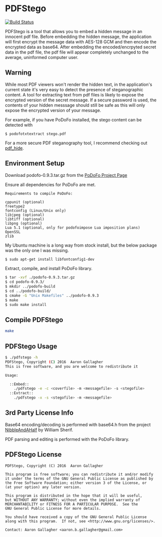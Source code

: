 # PDFStego

[![Build Status](https://travis-ci.org/aagallag/PDFStego.svg?branch=master)](https://travis-ci.org/aagallag/PDFStego)

PDFStego is a tool that allows you to embed a hidden message in an innocent pdf file.  Before embedding the hidden message, the application will first encrypt the message data with AES-128 GCM and then encode the encrypted data as base64.  After embedding the encoded/encrpyted secret data in the pdf file, the pdf file will appear completely unchanged to the average, uninformed computer user.

## Warning
While most PDF viewers won't render the hidden text, in the application's current state it's very easy to detect the presence of steganographic content.  A tool for extracting text from pdf files is likely to expose the encrypted version of the secret message.  If a secure password is used, the contents of your hidden messsage should still be safe as this will only expose the encrypted version of your message.

For example, if you have PoDoFo installed, the stego content can be detected with

```
$ podofotxtextract stego.pdf
```

For a more secure PDF steganography tool, I recommend checking out [pdf_hide](https://github.com/ncanceill/pdf_hide).

## Environment Setup
Download podofo-0.9.3.tar.gz from the [PoDoFo Project Page](http://podofo.sourceforge.net/download.html)

Ensure all dependencies for PoDoFo are met.

```
Requirements to compile PoDoFo:

cppunit (optional)
freetype2
fontconfig (Linux/Unix only)
libjpeg (optional)
libtiff (optional)
libpng (optional)
Lua 5.1 (optional, only for podofoimpose Lua imposition plans)
OpenSSL
zlib
```

My Ubuntu machine is a long way from stock install, but the below package was the only one I was missing.

```bash
$ sudo apt-get install libfontconfig1-dev
```

Extract, compile, and install PoDoFo library.

```bash
$ tar -xvf ./podofo-0.9.3.tar.gz
$ cd podofo-0.9.3/
$ mkdir ../podofo-build
$ cd ../podofo-build/
$ cmake -G "Unix Makefiles" ../podofo-0.9.3
$ make
$ sudo make install
```

## Compile PDFStego

```bash
make
```

## PDFStego Usage

```bash
$ ./pdfstego -h
PDFStego, Copyright (C) 2016  Aaron Gallagher
This is free software, and you are welcome to redistribute it

Usage:

  ::Embed::
	./pdfstego -e -c <coverfile> -m <messagefile> -s <stegofile>
  ::Extract::
	./pdfstego -x -s <stegofile> -m <messagefile>
```

## 3rd Party License Info

Base64 encoding/decoding is performed with base64.h from the project [NibbleAndAHalf](https://github.com/superwills/NibbleAndAHalf) by William Sherif.

PDF parsing and editing is performed with the PoDoFo library.

## PDFStego License

```
PDFStego, Copyright (C) 2016  Aaron Gallagher

This program is free software; you can redistribute it and/or modify
it under the terms of the GNU General Public License as published by
the Free Software Foundation; either version 3 of the License, or
(at your option) any later version.

This program is distributed in the hope that it will be useful,
but WITHOUT ANY WARRANTY; without even the implied warranty of
MERCHANTABILITY or FITNESS FOR A PARTICULAR PURPOSE.  See the
GNU General Public License for more details.

You should have received a copy of the GNU General Public License
along with this program.  If not, see <http://www.gnu.org/licenses/>.

Contact: Aaron Gallagher <aaron.b.gallagher@gmail.com>
```
